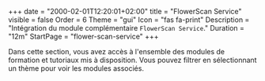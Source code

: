 +++
date = "2000-02-01T12:20:01+02:00"
title = "FlowerScan Service"
visible = false
Order = 6
Theme = "gui"
Icon = "fas fa-print"
Description = "Intégration du module complémentaire `FlowerScan Service`."
Duration = "12m" 
StartPage = "flower-scan-service"
+++


Dans cette section, vous avez accès à l'ensemble des modules de formation et tutoriaux mis à disposition. Vous pouvez filtrer en sélectionnant un thème pour voir les modules associés.